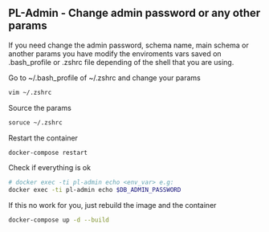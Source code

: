## PL-Admin - Change admin password or any other params
If you need change the admin password, schema name, main schema or another params you have modify the enviroments vars saved on .bash_profile or .zshrc file depending of the shell that you are using.


Go to ~/.bash_profile of ~/.zshrc and change your params
```sh
vim ~/.zshrc

```

Source the params
```sh
soruce ~/.zshrc
```

Restart the container
```sh
docker-compose restart
```

Check if everything is ok
```sh
# docker exec -ti pl-admin echo <env_var> e.g:
docker exec -ti pl-admin echo $DB_ADMIN_PASSWORD
```

If this no work for you, just rebuild the image and the container
```sh
docker-compose up -d --build
```
